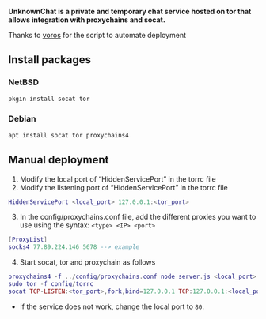 **UnknownChat is a private and temporary chat service hosted on tor that allows integration with proxychains and socat.**

Thanks to [voros](https://github.com/vorosdev) for the script to automate deployment

## Install packages
### NetBSD
```ruby
pkgin install socat tor
```
### Debian
```ruby
apt install socat tor proxychains4
```

## Manual deployment

1. Modify the local port of “HiddenServicePort” in the torrc file
2. Modify the listening port of “HiddenServicePort” in the torrc file
```lua
HiddenServicePort <local_port> 127.0.0.1:<tor_port>
```
3. In the config/proxychains.conf file, add the different proxies you want to use using the syntax: `<type> <IP> <port>`
```lua
[ProxyList]
socks4 77.89.224.146 5678 --> example
```
4. Start socat, tor and proxychain as follows
```lua
proxychains4 -f ../config/proxychains.conf node server.js <local_port>
sudo tor -f config/torrc
socat TCP-LISTEN:<tor_port>,fork,bind=127.0.0.1 TCP:127.0.0.1:<local_port>
```

- If the service does not work, change the local port to `80`.
